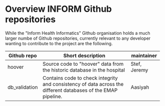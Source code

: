 # Overview INFORM Github repositories
 
While the "Inform Health Informatics" Github organisation holds a much larger numbe of Github repositories, currently 
relevant to any developer wanting to contribute to the project are the following. 

| Github repo | Short description | maintainer |
| ----- | ---- | ----|
| hoover | Source code to "hoover" data from the historic database in the hospital | Stef, Jeremy |
| db_validation | Contains code to check integrity and consistency of data across the different databases of the EMAP pipeline. | Aasiyah |
